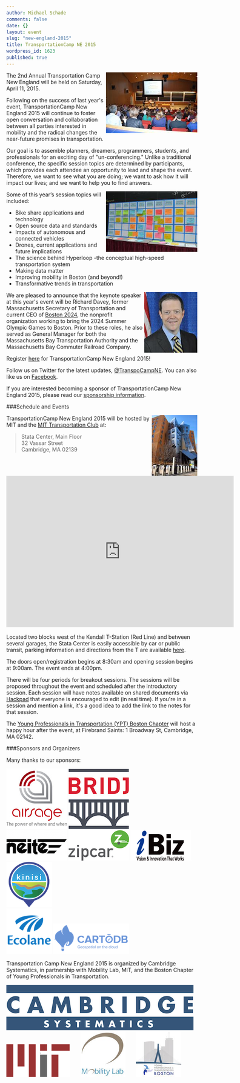 ```yaml
---
author: Michael Schade
comments: false
date: {}
layout: event
slug: "new-england-2015"
title: TransportationCamp NE 2015
wordpress_id: 1623
published: true
---
```

<a href="bFD0ljslwL.jpeg"><img src="bFD0ljslwLsmall.jpeg" width=241 height=160 align=right ></a>The 2nd Annual Transportation Camp New England will be held on Saturday, April 11, 2015. 

Following on the success of last year's event, TransportationCamp New England 2015 will continue to foster open conversation and collaboration between all parties interested in mobility and the radical changes the near-future promises in transportation.

Our goal is to assemble planners, dreamers, programmers, students, and professionals for an exciting day of "un-conferencing." Unlike a traditional conference, the specific session topics are determined by participants, which provides each attendee an opportunity to lead and shape the event. Therefore, we want to see what you are doing; we want to ask how it will impact our lives; and we want to help you to find answers.

<a href="x1DAoy1T8V.jpeg"><img src="x1DAoy1T8Vsmall.jpeg" width=241 height=160 align=right ></a>Some of this year’s session topics will included:

* Bike share applications and technology
* Open source data and standards
* Impacts of autonomous and connected vehicles
* Drones, current applications and future implications
* The science behind Hyperloop -the conceptual high-speed transportation system
* Making data matter
* Improving mobility in Boston (and beyond!)
* Transformative trends in transportation

<img width=140 height=160 src="Secretary_Davey140x160.jpg" align=right title="Richard Davey">We are pleased to announce that the keynote speaker at this year's event will be Richard Davey, former Massachusetts Secretary of Transportation and current CEO of [Boston 2024](http://www.2024boston.org/), the nonprofit organization working to bring the 2024 Summer Olympic Games to Boston. Prior to these roles, he also served as General Manager for both the Massachusetts Bay Transportation Authority and the Massachusetts Bay Commuter Railroad Company.

Register [here](http://www.eventbrite.com/e/transportationcamp-new-england-2015-tickets-13577902873) for TransportationCamp New England 2015!

Follow us on Twitter for the latest updates, [@TranspoCampNE](https://twitter.com/TranspoCampNE). You can also like us on [Facebook](https://www.facebook.com/pages/TransportationCamp-New-England/219391578269518).

If you are interested becoming a sponsor of TransportationCamp New England 2015, please read our [sponsorship information](TransportationCamp_Flyer.pdf).

###Schedule and Events

<a href="cltTonUej9.jpeg"><img src="cltTonUej9small.jpeg" width=120 height=160 align=right ></a> TransportationCamp New England 2015 will be hosted by MIT and the [MIT Transportation Club](http://t-club.mit.edu/) at:

> Stata Center, Main Floor<br>
> 32 Vassar Street<br>
> Cambridge, MA 02139 

<iframe src="https://www.google.com/maps/embed?pb=!1m14!1m8!1m3!1d2948.0926789748933!2d-71.0905626!3d42.3618641!3m2!1i1024!2i768!4f13.1!3m3!1m2!1s0x89e370abe1db5703%3A0xd3b042dc26a8b515!2s32+Vassar+St%2C+Massachusetts+Institute+of+Technology%2C+Cambridge%2C+MA+02139!5e0!3m2!1sen!2sus!4v1423241426388" width="600" height="400" frameborder="0" style="border:0"></iframe>

Located two blocks west of the Kendall T-Station (Red Line) and between several garages, the Stata Center is easily accessible by car or public transit, parking information and directions from the T are available [here](http://www.gbcacm.org/venues/cambridge/mit-building-32-stata-center.html).

The doors open/registration begins at 8:30am and opening session begins at 9:00am. The event ends at 4:00pm.

There will be four periods for breakout sessions. The sessions will be proposed throughout the event and scheduled after the introductory session. Each session will have notes available on shared documents via [Hackpad](https://tcamp2015ne.hackpad.com/) that everyone is encouraged to edit (in real time). If you're in a session and mention a link, it's a good idea to add the link to the notes for that session.

The [Young Professionals in Transportation (YPT) Boston Chapter](http://www.yptboston.org/) will host a happy hour after the event, at Firebrand Saints: 1 Broadway St, Cambridge, MA 02142.

###Sponsors and Organizers

Many thanks to our sponsors:

<img src="sponsor-airsage.png" width=160 height=160 > <img src="sponsor-bridj.jpg" width=160 height=160 ><br>
<img src="sponsor-neite.png" width=160 height=80 > <img src="sponsor-zipcar.png" width=160 height=80 > <img src="sponsor-iBiz.png" width=160 height=80 ><br><img src="sponsor-Kinisi.png" width=120 height=120 ><br>
<img src="sponsor-ecolane.png" width=120 height=120 > <img src="sponsor-cartodb.png" width=200 height=80 >   

Transportation Camp New England 2015 is organized by Cambridge Systematics, in partnership with Mobility Lab, MIT, and the Boston Chapter of Young Professionals in Transportation.

<img src="organizer-camsys.png" width=494 height=120 ><br>
<img src="organizer-mit.png" width=167 height=86 > &nbsp;&nbsp;&nbsp;&nbsp;&nbsp; <img src="organizer-MobilityLab.png" width=120 height=120 > &nbsp;&nbsp;&nbsp;&nbsp;&nbsp; <img src="organizer-ypt.png" width=120 height=120 >
